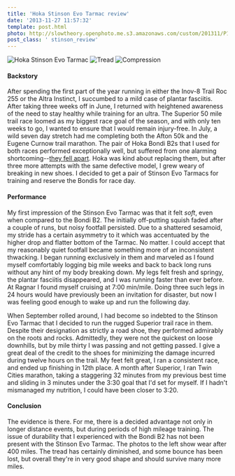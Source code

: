 ```yaml
---
title: 'Hoka Stinson Evo Tarmac review'
date: '2013-11-27 11:57:32'
template: post.html
photo: http://slowtheory.openphoto.me.s3.amazonaws.com/custom/201311/P1060678-642c16_350x250xCR.jpg
post_class: ' stinson_review'
---
```


![Hoka Stinson Evo Tarmac](http://slowtheory.openphoto.me.s3.amazonaws.com/custom/201311/P1060678-642c16_450x450.jpg)
![Tread](http://slowtheory.openphoto.me.s3.amazonaws.com/custom/201311/P1060679-926cde_450x450.jpg)
![Compression](http://slowtheory.openphoto.me.s3.amazonaws.com/custom/201311/P1060680-287df2_450x450.jpg)

#### Backstory

After spending the first part of the year running in either the Inov-8 Trail Roc 255 or the Altra Instinct, I succumbed to a mild case of plantar fasciitis. After taking three weeks off in June, I returned with heightened awareness of the need to stay healthy while training for an ultra. The Superior 50 mile trail race loomed as my biggest race goal of the season, and with only ten weeks to go, I wanted to ensure that I would remain injury-free. In July, a wild seven day stretch had me completing both the Afton 50k and the Eugene Curnow trail marathon. The pair of Hoka Bondi B2s that I used for both races performed exceptionally well, but suffered from one alarming shortcoming--[they fell apart](http://www.slowtheory.com/2013/07/15/hoka-bondi-b2-review/). Hoka was kind about replacing them, but after three more attempts with the same defective model, I grew weary of breaking in new shoes. I decided to get a pair of Stinson Evo Tarmacs for training and reserve the Bondis for race day.

#### Performance

My first impression of the Stinson Evo Tarmac was that it felt *soft*, even when compared to the Bondi B2. The initially off-putting squish faded after a couple of runs, but noisy footfall persisted. Due to a shattered sesamoid, my stride has a certain asymmetry to it which was accentuated by the higher drop and flatter bottom of the Tarmac. No matter. I could accept that my reasonably quiet footfall became something more of an inconsistent thwacking. I began running exclusively in them and marveled as I found myself comfortably logging big mile weeks and back to back long runs without any hint of my body breaking down. My legs felt fresh and springy, the plantar fasciitis disappeared, and I was running faster than ever before. At Ragnar I found myself cruising at 7:00 min/mile. Doing three such legs in 24 hours would have previously been an invitation for disaster, but now I was feeling good enough to wake up and run the following day.

When September rolled around, I had become so indebted to the Stinson Evo Tarmac that I decided to run the rugged Superior trail race in them. Despite their designation as strictly a road shoe, they performed admirably on the roots and rocks. Admittedly, they were not the quickest on loose downhills, but by mile thirty I was passing and not getting passed. I give a great deal of the credit to the shoes for minimizing the damage incurred during twelve hours on the trail. My feet felt great, I ran a consistent race, and ended up finishing in 12th place. A month after Superior, I ran Twin Cities marathon, taking a staggering 32 minutes from my previous best time and sliding in 3 minutes under the 3:30 goal that I'd set for myself. If I hadn't mismanaged my nutrition, I could have been closer to 3:20.

#### Conclusion

The evidence is there. For me, there is a decided advantage not only in longer distance events, but during periods of high mileage training. The issue of durability that I experienced with the Bondi B2 has not been present with the Stinson Evo Tarmac. The photos to the left show wear after 400 miles. The tread has certainly diminished, and some bounce has been lost, but overall they're in very good shape and should survive many more miles.